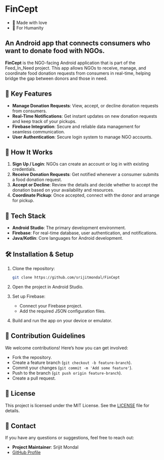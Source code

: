 # FinCept
- 🌱 Made with love
- 🫡 For Humanity
## An Android app that connects consumers who want to donate food with NGOs.

**FinCept** is the NGO-facing Android application that is part of the Feed_In_Need project. This app allows NGOs to receive, manage, and coordinate food donation requests from consumers in real-time, helping bridge the gap between donors and those in need.

## 🌟 Key Features

- **Manage Donation Requests**: View, accept, or decline donation requests from consumers.
- **Real-Time Notifications**: Get instant updates on new donation requests and keep track of your pickups.
- **Firebase Integration**: Secure and reliable data management for seamless communication.
- **User Authentication**: Secure login system to manage NGO accounts.

## 📱 How It Works

1. **Sign Up / Login**: NGOs can create an account or log in with existing credentials.
2. **Receive Donation Requests**: Get notified whenever a consumer submits a food donation request.
3. **Accept or Decline**: Review the details and decide whether to accept the donation based on your availability and resources.
4. **Coordinate Pickup**: Once accepted, connect with the donor and arrange for pickup.

## 🚀 Tech Stack

- **Android Studio**: The primary development environment.
- **Firebase**: For real-time database, user authentication, and notifications.
- **Java/Kotlin**: Core languages for Android development.

## 🛠️ Installation & Setup

1. Clone the repository:

   ```bash
   git clone https://github.com/srijitmondal/FinCept
   ```

2. Open the project in Android Studio.
3. Set up Firebase:
   - Connect your Firebase project.
   - Add the required JSON configuration files.
4. Build and run the app on your device or emulator.

## 🤝 Contribution Guidelines

We welcome contributions! Here’s how you can get involved:
- Fork the repository.
- Create a feature branch (`git checkout -b feature-branch`).
- Commit your changes (`git commit -m 'Add some feature'`).
- Push to the branch (`git push origin feature-branch`).
- Create a pull request.

## 📜 License

This project is licensed under the MIT License. See the [LICENSE](./LICENSE) file for details.

## 📧 Contact

If you have any questions or suggestions, feel free to reach out:

- **Project Maintainer**: Srijit Mondal 
- [GitHub Profile](https://github.com/srijitmondal)
